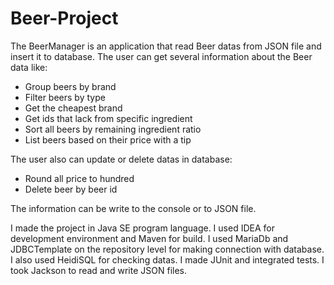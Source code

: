 # Beer-Project

The BeerManager is an application that read Beer datas from JSON file and insert it to database.
The user can get several information about the Beer data like:
 - Group beers by brand
 - Filter beers by type
 - Get the cheapest brand
 - Get ids that lack from specific ingredient
 - Sort all beers by remaining ingredient ratio
 - List beers based on their price with a tip

The user also can update or delete datas in database:
 - Round all price to hundred
 - Delete beer by beer id

The information can be write to the console or to JSON file.

I made the project in Java SE program language.
I used IDEA for development environment and Maven for build.
I used MariaDb and JDBCTemplate on the repository level for making connection with database.
I also used HeidiSQL for checking datas.
I made JUnit and integrated tests.
I took Jackson to read and write JSON files.
